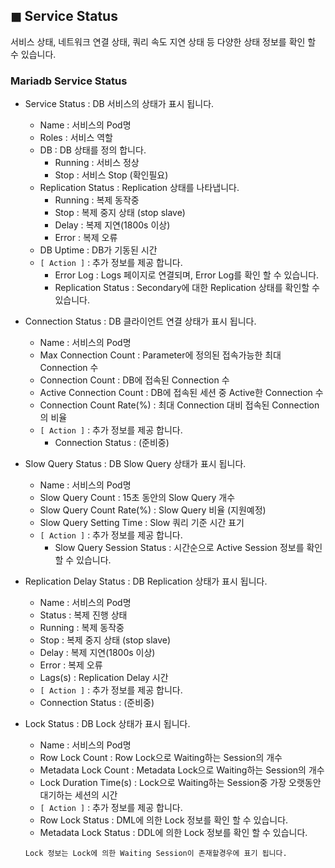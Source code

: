 ## &#9724; Service Status
서비스 상태, 네트워크 연결 상태, 쿼리 속도 지연 상태 등 다양한 상태 정보를 확인 할 수 있습니다. 

### Mariadb Service Status
  - Service Status : DB 서비스의 상태가 표시 됩니다.
    - Name : 서비스의 Pod명
    - Roles :  서비스 역할
    - DB : DB 상태를 정의 합니다.
      -	Running : 서비스 정상 
      -	Stop : 서비스 Stop (확인필요)
    - Replication Status : Replication 상태를 나타냅니다.
      -	Running : 복제 동작중
      -	Stop : 복제 중지 상태 (stop slave)
      -	Delay : 복제 지연(1800s 이상)
      -	Error : 복제 오류
    - DB Uptime : DB가 기동된 시간
    - <code>[ Action ]</code> : 추가 정보를 제공 합니다. 
      - Error Log : Logs 페이지로 연결되며, Error Log를 확인 할 수 있습니다.
      -	Replication Status : Secondary에 대한 Replication 상태를 확인할 수 있습니다.

  - Connection Status : DB 클라이언트 연결 상태가 표시 됩니다.
    - Name : 서비스의 Pod명
    - Max Connection Count : Parameter에 정의된 접속가능한 최대 Connection 수
    - Connection Count : DB에 접속된 Connection 수
    - Active Connection Count : DB에 접속된 세션 중 Active한 Connection 수
    - Connection Count Rate(%) : 최대 Connection 대비 접속된 Connection 의 비율
    - <code>[ Action ]</code> : 추가 정보를 제공 합니다. 
      - Connection Status : (준비중)

  - Slow Query Status : DB Slow Query 상태가 표시 됩니다.
    - Name : 서비스의 Pod명
    -	Slow Query Count : 15초 동안의 Slow Query 개수
    -	Slow Query Count Rate(%) :  Slow Query 비율 (지원예정)
    -	Slow Query Setting Time : Slow 쿼리 기준 시간 표기
    - <code>[ Action ]</code> : 추가 정보를 제공 합니다. 
      - Slow Query Session Status : 시간순으로 Active Session 정보를 확인 할 수 있습니다.
          
  - Replication Delay Status : DB Replication 상태가 표시 됩니다.
    -	Name : 서비스의 Pod명
    -	Status : 복제 진행 상태
      - Running : 복제 동작중
      - Stop : 복제 중지 상태 (stop slave)
      - Delay : 복제 지연(1800s 이상)
      - Error : 복제 오류
    -	Lags(s) : Replication Delay 시간
    -	<code>[ Action ]</code> : 추가 정보를 제공 합니다. 
      - Connection Status : (준비중)
      
  - Lock Status : DB Lock 상태가 표시 됩니다.
    - Name : 서비스의 Pod명
    - Row Lock Count : Row Lock으로 Waiting하는 Session의 개수
    - Metadata Lock Count : Metadata Lock으로 Waiting하는 Session의 개수
    - Lock Duration Time(s) :  Lock으로 Waiting하는 Session중 가장 오랫동안 대기하는 세션의 시간
    -	<code>[ Action ]</code> : 추가 정보를 제공 합니다. 
      - Row Lock Status : DML에 의한 Lock 정보를 확인 할 수 있습니다.
      - Metadata Lock Status : DDL에 의한 Lock 정보를 확인 할 수 있습니다.
      ```
      Lock 정보는 Lock에 의한 Waiting Session이 존재할경우에 표기 됩니다.
      ```
